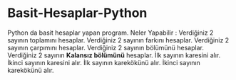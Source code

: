 # Basit-Hesaplar-Python
Python da basit hesaplar yapan program.
Neler Yapabilir :
Verdiğiniz 2 sayının toplamını hesaplar.
Verdiğiniz 2 sayının farkını hesaplar.
Verdiğiniz 2 sayının çarpımını hesaplar.
Verdiğiniz 2 sayının bölümünü hesaplar.
Verdiğiniz 2 sayının **Kalansız bölümünü** hesaplar.
İlk sayının karesini alır.
İkinci sayının karesini alır.
İlk sayının karekökünü alır.
İkinci sayının karekökünü alır.

